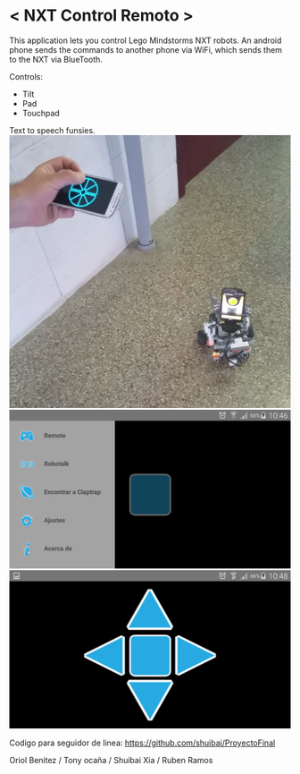 # < NXT Control Remoto >
This application lets you control Lego Mindstorms NXT robots.
An android phone sends the commands to another phone via WiFi, which sends them to the NXT via BlueTooth.

Controls:
  - Tilt
  - Pad
  - Touchpad

Text to speech funsies.
![Robot](/ConnectTest/1.png?raw=true "Look how cute he is")
![UI](/ConnectTest/2.png?raw=true "Starting ui")
![Pad](/ConnectTest/3.png?raw=true "Control example")

Codigo para seguidor de linea: https://github.com/shuibai/ProyectoFinal

Oriol Benitez / Tony ocaña / Shuibai Xia / Ruben Ramos
